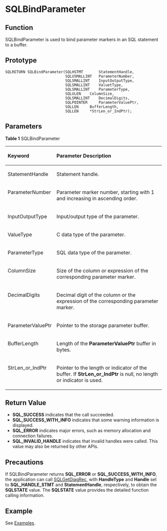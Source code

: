 # SQLBindParameter<a name="EN-US_TOPIC_0242371441"></a>

## Function<a name="en-us_topic_0238272887_en-us_topic_0237120417_en-us_topic_0059778788_s9699227cd3d64b43b542e3e3b9a52f37"></a>

SQLBindParameter is used to bind parameter markers in an SQL statement to a buffer.

## Prototype<a name="en-us_topic_0238272887_en-us_topic_0237120417_en-us_topic_0059778788_s76c0a779ab1c478c810142eb2525b643"></a>

```
SQLRETURN SQLBindParameter(SQLHSTMT       StatementHandle,    
                           SQLUSMALLINT   ParameterNumber,     
                           SQLSMALLINT    InputOutputType,
                           SQLSMALLINT    ValuetType,
                           SQLSMALLINT    ParameterType,
                           SQLULEN    ColumnSize,
                           SQLSMALLINT    DecimalDigits,
                           SQLPOINTER     ParameterValuePtr,
                           SQLLEN     BufferLength,
                           SQLLEN     *StrLen_or_IndPtr);
```

## Parameters<a name="en-us_topic_0238272887_en-us_topic_0237120417_en-us_topic_0059778788_s162b61a3e0d64b3286e3070aee689350"></a>

**Table  1**  SQLBindParameter

<a name="en-us_topic_0238272887_en-us_topic_0237120417_en-us_topic_0059778788_t166b5c8088984234b84efa5befc8b9ff"></a>
<table><thead align="left"><tr id="en-us_topic_0238272887_en-us_topic_0237120417_en-us_topic_0059778788_r91d6d73f70244428914a6ac0142e6fab"><th class="cellrowborder" valign="top" width="24.5%" id="mcps1.2.3.1.1"><p id="en-us_topic_0238272887_en-us_topic_0237120417_en-us_topic_0059778788_ab99afd2345e74b028bde2115983e0575"><a name="en-us_topic_0238272887_en-us_topic_0237120417_en-us_topic_0059778788_ab99afd2345e74b028bde2115983e0575"></a><a name="en-us_topic_0238272887_en-us_topic_0237120417_en-us_topic_0059778788_ab99afd2345e74b028bde2115983e0575"></a><strong id="b271734614125"><a name="b271734614125"></a><a name="b271734614125"></a>Keyword</strong></p>
</th>
<th class="cellrowborder" valign="top" width="75.5%" id="mcps1.2.3.1.2"><p id="en-us_topic_0238272887_en-us_topic_0237120417_en-us_topic_0059778788_a8f9bf322b61b4803b2a35c920f19f664"><a name="en-us_topic_0238272887_en-us_topic_0237120417_en-us_topic_0059778788_a8f9bf322b61b4803b2a35c920f19f664"></a><a name="en-us_topic_0238272887_en-us_topic_0237120417_en-us_topic_0059778788_a8f9bf322b61b4803b2a35c920f19f664"></a><strong id="b438693901217"><a name="b438693901217"></a><a name="b438693901217"></a>Parameter Description</strong></p>
</th>
</tr>
</thead>
<tbody><tr id="en-us_topic_0238272887_en-us_topic_0237120417_en-us_topic_0059778788_r80a5189869914c0084cfe86e534f96e9"><td class="cellrowborder" valign="top" width="24.5%" headers="mcps1.2.3.1.1 "><p id="en-us_topic_0238272887_en-us_topic_0237120417_en-us_topic_0059778788_aba9fe70a94744ea59b0d184e2e7567c8"><a name="en-us_topic_0238272887_en-us_topic_0237120417_en-us_topic_0059778788_aba9fe70a94744ea59b0d184e2e7567c8"></a><a name="en-us_topic_0238272887_en-us_topic_0237120417_en-us_topic_0059778788_aba9fe70a94744ea59b0d184e2e7567c8"></a>StatementHandle</p>
</td>
<td class="cellrowborder" valign="top" width="75.5%" headers="mcps1.2.3.1.2 "><p id="en-us_topic_0238272887_en-us_topic_0237120417_en-us_topic_0059778788_a2a735c4a026b49b89f4adf01293ca3c8"><a name="en-us_topic_0238272887_en-us_topic_0237120417_en-us_topic_0059778788_a2a735c4a026b49b89f4adf01293ca3c8"></a><a name="en-us_topic_0238272887_en-us_topic_0237120417_en-us_topic_0059778788_a2a735c4a026b49b89f4adf01293ca3c8"></a>Statement handle.</p>
</td>
</tr>
<tr id="en-us_topic_0238272887_en-us_topic_0237120417_en-us_topic_0059778788_rbfc5f8db132f4590a645ebdec17aea87"><td class="cellrowborder" valign="top" width="24.5%" headers="mcps1.2.3.1.1 "><p id="en-us_topic_0238272887_en-us_topic_0237120417_en-us_topic_0059778788_ae97a93d555d54e49b1b149309f52aebb"><a name="en-us_topic_0238272887_en-us_topic_0237120417_en-us_topic_0059778788_ae97a93d555d54e49b1b149309f52aebb"></a><a name="en-us_topic_0238272887_en-us_topic_0237120417_en-us_topic_0059778788_ae97a93d555d54e49b1b149309f52aebb"></a>ParameterNumber</p>
</td>
<td class="cellrowborder" valign="top" width="75.5%" headers="mcps1.2.3.1.2 "><p id="en-us_topic_0238272887_en-us_topic_0237120417_en-us_topic_0059778788_a38c7f3bf2112431197c7d37f193063b3"><a name="en-us_topic_0238272887_en-us_topic_0237120417_en-us_topic_0059778788_a38c7f3bf2112431197c7d37f193063b3"></a><a name="en-us_topic_0238272887_en-us_topic_0237120417_en-us_topic_0059778788_a38c7f3bf2112431197c7d37f193063b3"></a>Parameter marker number, starting with 1 and increasing in ascending order.</p>
</td>
</tr>
<tr id="en-us_topic_0238272887_en-us_topic_0237120417_en-us_topic_0059778788_re0aa5f8a651546acad800610a3c864d2"><td class="cellrowborder" valign="top" width="24.5%" headers="mcps1.2.3.1.1 "><p id="en-us_topic_0238272887_en-us_topic_0237120417_en-us_topic_0059778788_a542ace8688914a71aa9660b9a63a4175"><a name="en-us_topic_0238272887_en-us_topic_0237120417_en-us_topic_0059778788_a542ace8688914a71aa9660b9a63a4175"></a><a name="en-us_topic_0238272887_en-us_topic_0237120417_en-us_topic_0059778788_a542ace8688914a71aa9660b9a63a4175"></a>InputOutputType</p>
</td>
<td class="cellrowborder" valign="top" width="75.5%" headers="mcps1.2.3.1.2 "><p id="en-us_topic_0238272887_en-us_topic_0237120417_en-us_topic_0059778788_a67d55944cdf147b7abf45df54771b275"><a name="en-us_topic_0238272887_en-us_topic_0237120417_en-us_topic_0059778788_a67d55944cdf147b7abf45df54771b275"></a><a name="en-us_topic_0238272887_en-us_topic_0237120417_en-us_topic_0059778788_a67d55944cdf147b7abf45df54771b275"></a>Input/output type of the parameter.</p>
</td>
</tr>
<tr id="en-us_topic_0238272887_en-us_topic_0237120417_en-us_topic_0059778788_r332073e3d0f043b4abebf6b649aa38e8"><td class="cellrowborder" valign="top" width="24.5%" headers="mcps1.2.3.1.1 "><p id="en-us_topic_0238272887_en-us_topic_0237120417_en-us_topic_0059778788_ac3e0b43615114ea18bb09d92c11adf6c"><a name="en-us_topic_0238272887_en-us_topic_0237120417_en-us_topic_0059778788_ac3e0b43615114ea18bb09d92c11adf6c"></a><a name="en-us_topic_0238272887_en-us_topic_0237120417_en-us_topic_0059778788_ac3e0b43615114ea18bb09d92c11adf6c"></a>ValueType</p>
</td>
<td class="cellrowborder" valign="top" width="75.5%" headers="mcps1.2.3.1.2 "><p id="en-us_topic_0238272887_en-us_topic_0237120417_en-us_topic_0059778788_ae42673fcd8a54f449f37875df76b0ebf"><a name="en-us_topic_0238272887_en-us_topic_0237120417_en-us_topic_0059778788_ae42673fcd8a54f449f37875df76b0ebf"></a><a name="en-us_topic_0238272887_en-us_topic_0237120417_en-us_topic_0059778788_ae42673fcd8a54f449f37875df76b0ebf"></a>C data type of the parameter.</p>
</td>
</tr>
<tr id="en-us_topic_0238272887_en-us_topic_0237120417_en-us_topic_0059778788_ra23f8475a1184092a403292abdee5ece"><td class="cellrowborder" valign="top" width="24.5%" headers="mcps1.2.3.1.1 "><p id="en-us_topic_0238272887_en-us_topic_0237120417_en-us_topic_0059778788_ab9fe2bd9b3a0439c8c8a9852d543df24"><a name="en-us_topic_0238272887_en-us_topic_0237120417_en-us_topic_0059778788_ab9fe2bd9b3a0439c8c8a9852d543df24"></a><a name="en-us_topic_0238272887_en-us_topic_0237120417_en-us_topic_0059778788_ab9fe2bd9b3a0439c8c8a9852d543df24"></a>ParameterType</p>
</td>
<td class="cellrowborder" valign="top" width="75.5%" headers="mcps1.2.3.1.2 "><p id="en-us_topic_0238272887_en-us_topic_0237120417_en-us_topic_0059778788_a40ece0f98d3445e0ac05fce8b19e2e2d"><a name="en-us_topic_0238272887_en-us_topic_0237120417_en-us_topic_0059778788_a40ece0f98d3445e0ac05fce8b19e2e2d"></a><a name="en-us_topic_0238272887_en-us_topic_0237120417_en-us_topic_0059778788_a40ece0f98d3445e0ac05fce8b19e2e2d"></a>SQL data type of the parameter.</p>
</td>
</tr>
<tr id="en-us_topic_0238272887_en-us_topic_0237120417_en-us_topic_0059778788_reec698a0759b4b91b1a4bf2ed956d042"><td class="cellrowborder" valign="top" width="24.5%" headers="mcps1.2.3.1.1 "><p id="en-us_topic_0238272887_en-us_topic_0237120417_en-us_topic_0059778788_a92c4984ebdb349bd995ed0f66e10425e"><a name="en-us_topic_0238272887_en-us_topic_0237120417_en-us_topic_0059778788_a92c4984ebdb349bd995ed0f66e10425e"></a><a name="en-us_topic_0238272887_en-us_topic_0237120417_en-us_topic_0059778788_a92c4984ebdb349bd995ed0f66e10425e"></a>ColumnSize</p>
</td>
<td class="cellrowborder" valign="top" width="75.5%" headers="mcps1.2.3.1.2 "><p id="en-us_topic_0238272887_en-us_topic_0237120417_en-us_topic_0059778788_a5e0d64700aa940ee804879dd6768b0f9"><a name="en-us_topic_0238272887_en-us_topic_0237120417_en-us_topic_0059778788_a5e0d64700aa940ee804879dd6768b0f9"></a><a name="en-us_topic_0238272887_en-us_topic_0237120417_en-us_topic_0059778788_a5e0d64700aa940ee804879dd6768b0f9"></a>Size of the column or expression of the corresponding parameter marker.</p>
</td>
</tr>
<tr id="en-us_topic_0238272887_en-us_topic_0237120417_en-us_topic_0059778788_re2a37f4b1bb8448ba74b9064a3a05c9f"><td class="cellrowborder" valign="top" width="24.5%" headers="mcps1.2.3.1.1 "><p id="en-us_topic_0238272887_en-us_topic_0237120417_en-us_topic_0059778788_aefdadd300b494ce0a5512fead99fb5e0"><a name="en-us_topic_0238272887_en-us_topic_0237120417_en-us_topic_0059778788_aefdadd300b494ce0a5512fead99fb5e0"></a><a name="en-us_topic_0238272887_en-us_topic_0237120417_en-us_topic_0059778788_aefdadd300b494ce0a5512fead99fb5e0"></a>DecimalDigits</p>
</td>
<td class="cellrowborder" valign="top" width="75.5%" headers="mcps1.2.3.1.2 "><p id="en-us_topic_0238272887_en-us_topic_0237120417_en-us_topic_0059778788_a379515ac9fd74567b157544739ab88ba"><a name="en-us_topic_0238272887_en-us_topic_0237120417_en-us_topic_0059778788_a379515ac9fd74567b157544739ab88ba"></a><a name="en-us_topic_0238272887_en-us_topic_0237120417_en-us_topic_0059778788_a379515ac9fd74567b157544739ab88ba"></a>Decimal digit of the column or the expression of the corresponding parameter marker.</p>
</td>
</tr>
<tr id="en-us_topic_0238272887_en-us_topic_0237120417_en-us_topic_0059778788_ra28cbb7708ff43208021481712908d30"><td class="cellrowborder" valign="top" width="24.5%" headers="mcps1.2.3.1.1 "><p id="en-us_topic_0238272887_en-us_topic_0237120417_en-us_topic_0059778788_ae87365429a5045a3908e618122f0163f"><a name="en-us_topic_0238272887_en-us_topic_0237120417_en-us_topic_0059778788_ae87365429a5045a3908e618122f0163f"></a><a name="en-us_topic_0238272887_en-us_topic_0237120417_en-us_topic_0059778788_ae87365429a5045a3908e618122f0163f"></a>ParameterValuePtr</p>
</td>
<td class="cellrowborder" valign="top" width="75.5%" headers="mcps1.2.3.1.2 "><p id="en-us_topic_0238272887_en-us_topic_0237120417_en-us_topic_0059778788_a388c85fcf1d54f499c48bdd7bd7456ce"><a name="en-us_topic_0238272887_en-us_topic_0237120417_en-us_topic_0059778788_a388c85fcf1d54f499c48bdd7bd7456ce"></a><a name="en-us_topic_0238272887_en-us_topic_0237120417_en-us_topic_0059778788_a388c85fcf1d54f499c48bdd7bd7456ce"></a>Pointer to the storage parameter buffer.</p>
</td>
</tr>
<tr id="en-us_topic_0238272887_en-us_topic_0237120417_en-us_topic_0059778788_re149a134df7043bba456a4e5fb646e69"><td class="cellrowborder" valign="top" width="24.5%" headers="mcps1.2.3.1.1 "><p id="en-us_topic_0238272887_en-us_topic_0237120417_en-us_topic_0059778788_a021f3639580d41fa8b5f1f455f228b3b"><a name="en-us_topic_0238272887_en-us_topic_0237120417_en-us_topic_0059778788_a021f3639580d41fa8b5f1f455f228b3b"></a><a name="en-us_topic_0238272887_en-us_topic_0237120417_en-us_topic_0059778788_a021f3639580d41fa8b5f1f455f228b3b"></a>BufferLength</p>
</td>
<td class="cellrowborder" valign="top" width="75.5%" headers="mcps1.2.3.1.2 "><p id="en-us_topic_0238272887_en-us_topic_0237120417_en-us_topic_0059778788_ac1a88ae8528240a589d326bd7af4db80"><a name="en-us_topic_0238272887_en-us_topic_0237120417_en-us_topic_0059778788_ac1a88ae8528240a589d326bd7af4db80"></a><a name="en-us_topic_0238272887_en-us_topic_0237120417_en-us_topic_0059778788_ac1a88ae8528240a589d326bd7af4db80"></a>Length of the <strong id="b42422586114"><a name="b42422586114"></a><a name="b42422586114"></a>ParameterValuePtr</strong> buffer in bytes.</p>
</td>
</tr>
<tr id="en-us_topic_0238272887_en-us_topic_0237120417_en-us_topic_0059778788_r939b4149143c407e8127be7c1f123b0e"><td class="cellrowborder" valign="top" width="24.5%" headers="mcps1.2.3.1.1 "><p id="en-us_topic_0238272887_en-us_topic_0237120417_en-us_topic_0059778788_a367c93b4bf5a4677bb987328966c3fe5"><a name="en-us_topic_0238272887_en-us_topic_0237120417_en-us_topic_0059778788_a367c93b4bf5a4677bb987328966c3fe5"></a><a name="en-us_topic_0238272887_en-us_topic_0237120417_en-us_topic_0059778788_a367c93b4bf5a4677bb987328966c3fe5"></a>StrLen_or_IndPtr</p>
</td>
<td class="cellrowborder" valign="top" width="75.5%" headers="mcps1.2.3.1.2 "><p id="en-us_topic_0238272887_en-us_topic_0237120417_en-us_topic_0059778788_a5d04fd9a5a6548588ddc1f87ea874a8e"><a name="en-us_topic_0238272887_en-us_topic_0237120417_en-us_topic_0059778788_a5d04fd9a5a6548588ddc1f87ea874a8e"></a><a name="en-us_topic_0238272887_en-us_topic_0237120417_en-us_topic_0059778788_a5d04fd9a5a6548588ddc1f87ea874a8e"></a>Pointer to the length or indicator of the buffer. If <strong id="b8501611185013"><a name="b8501611185013"></a><a name="b8501611185013"></a>StrLen_or_IndPtr</strong> is null, no length or indicator is used.</p>
</td>
</tr>
</tbody>
</table>

## Return Value<a name="en-us_topic_0238272887_en-us_topic_0237120417_en-us_topic_0059778788_sf9532352851949c9964aaeead0bbc405"></a>

-   **SQL\_SUCCESS**  indicates that the call succeeded.
-   **SQL\_SUCCESS\_WITH\_INFO**  indicates that some warning information is displayed.
-   **SQL\_ERROR**  indicates major errors, such as memory allocation and connection failures.
-   **SQL\_INVALID\_HANDLE**  indicates that invalid handles were called. This value may also be returned by other APIs.

## Precautions<a name="en-us_topic_0238272887_en-us_topic_0237120417_en-us_topic_0059778788_sfacc96eeb1b648f49f9dc26fd0a1366c"></a>

If SQLBindParameter returns  **SQL\_ERROR**  or  **SQL\_SUCCESS\_WITH\_INFO**, the application can call  [SQLGetDiagRec](sqlgetdiagrec.md), with  **HandleType**  and  **Handle**  set to  **SQL\_HANDLE\_STMT**  and  **StatementHandle**, respectively, to obtain the  **SQLSTATE**  value. The  **SQLSTATE**  value provides the detailed function calling information.

## Example<a name="en-us_topic_0238272887_en-us_topic_0237120417_en-us_topic_0059778788_sb33a1598a85f4ab581fd17d40e3db274"></a>

See  [Examples](example-odbc.md).


